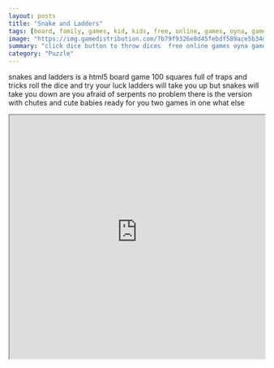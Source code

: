 ```yaml
---
layout: posts
title: "Snake and Ladders"
tags: [board, family, games, kid, kids, free, online, games, oyna, game, free, games, play, play, games]
image: "https://img.gamedistribution.com/7b79f9326e8d45febdf589ace5b34dfe.jpg"
summary: "click dice button to throw dices  free online games oyna game free games play play games"
category: "Puzzle"
---
```


snakes and ladders is a html5 board game 100 squares full of traps and tricks roll the dice and try your luck ladders will take you up but snakes will take you down are you afraid of serpents no problem there is the version with chutes and cute babies ready for you two games in one what else

<iframe width="100%" height="480px;" src="https://html5.gamedistribution.com/7b79f9326e8d45febdf589ace5b34dfe/"></iframe>